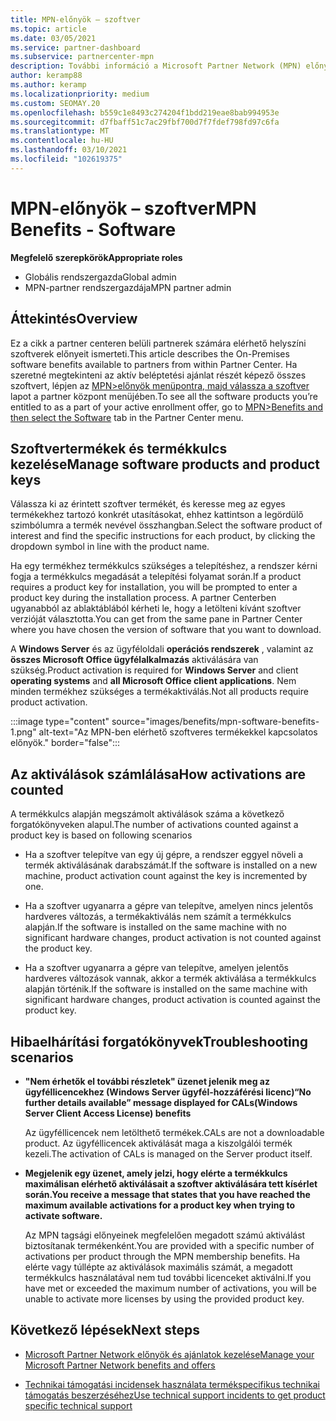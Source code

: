 ```yaml
---
title: MPN-előnyök – szoftver
ms.topic: article
ms.date: 03/05/2021
ms.service: partner-dashboard
ms.subservice: partnercenter-mpn
description: További információ a Microsoft Partner Network (MPN) előnyökkel rendelkező helyszíni szoftvertermékek használatáról
author: keramp88
ms.author: keramp
ms.localizationpriority: medium
ms.custom: SEOMAY.20
ms.openlocfilehash: b559c1e8493c274204f1bdd219eae8bab994953e
ms.sourcegitcommit: d7fbaff51c7ac29fbf700d7f7fdef798fd97c6fa
ms.translationtype: MT
ms.contentlocale: hu-HU
ms.lasthandoff: 03/10/2021
ms.locfileid: "102619375"
---
```

# <a name="mpn-benefits---software"></a><span data-ttu-id="c3e2b-103">MPN-előnyök – szoftver</span><span class="sxs-lookup"><span data-stu-id="c3e2b-103">MPN Benefits - Software</span></span>

<span data-ttu-id="c3e2b-104">**Megfelelő szerepkörök**</span><span class="sxs-lookup"><span data-stu-id="c3e2b-104">**Appropriate roles**</span></span>

- <span data-ttu-id="c3e2b-105">Globális rendszergazda</span><span class="sxs-lookup"><span data-stu-id="c3e2b-105">Global admin</span></span>
- <span data-ttu-id="c3e2b-106">MPN-partner rendszergazdája</span><span class="sxs-lookup"><span data-stu-id="c3e2b-106">MPN partner admin</span></span>

## <a name="overview"></a><span data-ttu-id="c3e2b-107">Áttekintés</span><span class="sxs-lookup"><span data-stu-id="c3e2b-107">Overview</span></span>

<span data-ttu-id="c3e2b-108">Ez a cikk a partner centeren belüli partnerek számára elérhető helyszíni szoftverek előnyeit ismerteti.</span><span class="sxs-lookup"><span data-stu-id="c3e2b-108">This article describes the On-Premises software benefits available to partners from within Partner Center.</span></span> <span data-ttu-id="c3e2b-109">Ha szeretné megtekinteni az aktív beléptetési ajánlat részét képező összes szoftvert, lépjen az  [MPN>előnyök menüpontra, majd válassza a szoftver](https://partner.microsoft.com/dashboard/mpn/membership/benefits/software) lapot a partner központ menüjében.</span><span class="sxs-lookup"><span data-stu-id="c3e2b-109">To see all the software products you’re entitled to as a part of your active enrollment offer, go to  [MPN>Benefits and then select the Software](https://partner.microsoft.com/dashboard/mpn/membership/benefits/software) tab in the Partner Center menu.</span></span>  

## <a name="manage-software-products-and-product-keys"></a><span data-ttu-id="c3e2b-110">Szoftvertermékek és termékkulcs kezelése</span><span class="sxs-lookup"><span data-stu-id="c3e2b-110">Manage software products and product keys</span></span>

<span data-ttu-id="c3e2b-111">Válassza ki az érintett szoftver termékét, és keresse meg az egyes termékekhez tartozó konkrét utasításokat, ehhez kattintson a legördülő szimbólumra a termék nevével összhangban.</span><span class="sxs-lookup"><span data-stu-id="c3e2b-111">Select the software product of  interest and find the specific instructions for each product, by clicking the dropdown symbol in line with the product name.</span></span>

<span data-ttu-id="c3e2b-112">Ha egy termékhez termékkulcs szükséges a telepítéshez, a rendszer kérni fogja a termékkulcs megadását a telepítési folyamat során.</span><span class="sxs-lookup"><span data-stu-id="c3e2b-112">If a product requires a product key for installation, you will be prompted to enter a product key during the installation process.</span></span> <span data-ttu-id="c3e2b-113">A partner Centerben ugyanabból az ablaktáblából kérheti le, hogy a letölteni kívánt szoftver verzióját választotta.</span><span class="sxs-lookup"><span data-stu-id="c3e2b-113">You can get from the same pane in Partner Center where you have chosen the version of software that you want to download.</span></span>

<span data-ttu-id="c3e2b-114">A **Windows Server** és az ügyféloldali **operációs rendszerek** , valamint az **összes Microsoft Office ügyfélalkalmazás** aktiválására van szükség.</span><span class="sxs-lookup"><span data-stu-id="c3e2b-114">Product activation is required for **Windows Server** and client **operating systems** and **all Microsoft Office client applications**.</span></span> <span data-ttu-id="c3e2b-115">Nem minden termékhez szükséges a termékaktiválás.</span><span class="sxs-lookup"><span data-stu-id="c3e2b-115">Not all products require product activation.</span></span>

:::image type="content" source="images/benefits/mpn-software-benefits-1.png" alt-text="Az MPN-ben elérhető szoftveres termékekkel kapcsolatos előnyök." border="false":::

## <a name="how-activations-are-counted"></a><span data-ttu-id="c3e2b-117">Az aktiválások számlálása</span><span class="sxs-lookup"><span data-stu-id="c3e2b-117">How activations are counted</span></span>

<span data-ttu-id="c3e2b-118">A termékkulcs alapján megszámolt aktiválások száma a következő forgatókönyveken alapul.</span><span class="sxs-lookup"><span data-stu-id="c3e2b-118">The number of activations counted against a product key is based on following scenarios</span></span>

- <span data-ttu-id="c3e2b-119">Ha a szoftver telepítve van egy új gépre, a rendszer eggyel növeli a termék aktiválásának darabszámát.</span><span class="sxs-lookup"><span data-stu-id="c3e2b-119">If the software is installed on a new machine, product activation count against the key is incremented by one.</span></span>
 
- <span data-ttu-id="c3e2b-120">Ha a szoftver ugyanarra a gépre van telepítve, amelyen nincs jelentős hardveres változás, a termékaktiválás nem számít a termékkulcs alapján.</span><span class="sxs-lookup"><span data-stu-id="c3e2b-120">If the software is installed on the same machine with no significant hardware changes, product activation is not counted against the product key.</span></span>

- <span data-ttu-id="c3e2b-121">Ha a szoftver ugyanarra a gépre van telepítve, amelyen jelentős hardveres változások vannak, akkor a termék aktiválása a termékkulcs alapján történik.</span><span class="sxs-lookup"><span data-stu-id="c3e2b-121">If the software is installed on the same machine with significant hardware changes, product activation is counted against the product key.</span></span>

## <a name="troubleshooting-scenarios"></a><span data-ttu-id="c3e2b-122">Hibaelhárítási forgatókönyvek</span><span class="sxs-lookup"><span data-stu-id="c3e2b-122">Troubleshooting scenarios</span></span>

- <span data-ttu-id="c3e2b-123">**"Nem érhetők el további részletek" üzenet jelenik meg az ügyféllicencekhez (Windows Server ügyfél-hozzáférési licenc)**</span><span class="sxs-lookup"><span data-stu-id="c3e2b-123">**“No further details available” message displayed for CALs(Windows Server Client Access License) benefits**</span></span>

    <span data-ttu-id="c3e2b-124">Az ügyféllicencek nem letölthető termékek.</span><span class="sxs-lookup"><span data-stu-id="c3e2b-124">CALs are not a downloadable product.</span></span> <span data-ttu-id="c3e2b-125">Az ügyféllicencek aktiválását maga a kiszolgálói termék kezeli.</span><span class="sxs-lookup"><span data-stu-id="c3e2b-125">The activation of CALs is managed on the Server product itself.</span></span>

- <span data-ttu-id="c3e2b-126">**Megjelenik egy üzenet, amely jelzi, hogy elérte a termékkulcs maximálisan elérhető aktiválásait a szoftver aktiválására tett kísérlet során.**</span><span class="sxs-lookup"><span data-stu-id="c3e2b-126">**You receive a message that states that you have reached the maximum available activations for a product key when trying to activate software.**</span></span>

    <span data-ttu-id="c3e2b-127">Az MPN tagsági előnyeinek megfelelően megadott számú aktiválást biztosítanak termékenként.</span><span class="sxs-lookup"><span data-stu-id="c3e2b-127">You are provided with a specific number of activations per product through the MPN membership benefits.</span></span> <span data-ttu-id="c3e2b-128">Ha elérte vagy túllépte az aktiválások maximális számát, a megadott termékkulcs használatával nem tud további licenceket aktiválni.</span><span class="sxs-lookup"><span data-stu-id="c3e2b-128">If you have met or exceeded the maximum number of activations, you will be unable to activate more licenses by using the provided product key.</span></span>


 ## <a name="next-steps"></a><span data-ttu-id="c3e2b-129">Következő lépések</span><span class="sxs-lookup"><span data-stu-id="c3e2b-129">Next steps</span></span>

- [<span data-ttu-id="c3e2b-130">Microsoft Partner Network előnyök és ajánlatok kezelése</span><span class="sxs-lookup"><span data-stu-id="c3e2b-130">Manage your Microsoft Partner Network benefits and offers</span></span>](manage-your-partner-network-benefits.md)

- [<span data-ttu-id="c3e2b-131">Technikai támogatási incidensek használata termékspecifikus technikai támogatás beszerzéséhez</span><span class="sxs-lookup"><span data-stu-id="c3e2b-131">Use technical support incidents to get product specific technical support</span></span>](mpn-benefits-technical-support.md)



